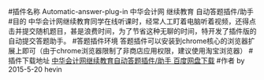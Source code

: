 #插件名称 Automatic-answer-plug-in
  中华会计网 继续教育 自动答题插件/助手
#目的
中华会计网继续教育同学在线听课时，经常人工盯着电脑听着视频，还得点击并提交随机题目，甚是浪费时间，为了节省这种无聊的时间，特开发了插件版的自动提交答题助手。
#答题插件环境
答题插件可以安装到chrome核心的浏览器扩展上即可（由于chrome浏览器限制了非商店应用权限，建议使用淘宝浏览器）
#插件下载地址
<a href="http://pan.baidu.com/s/1qXMmjt6" target="_blank">中华会计网继续教育自动答题插件/助手 百度网盘下载</a>
#作者
by 2015-5-20 hevin 


